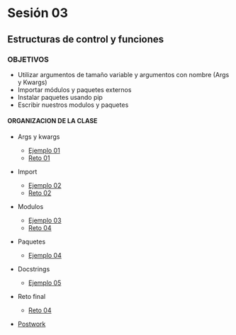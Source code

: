 # Sesión 03

## Estructuras de control y funciones
### OBJETIVOS 
- Utilizar argumentos de tamaño variable y argumentos con nombre (Args y Kwargs)
- Importar módulos y paquetes externos
- Instalar paquetes usando pip
- Escribir nuestros modulos y paquetes
 

#### ORGANIZACION DE LA CLASE 

- Args y kwargs
	- [Ejemplo 01](Ejemplo-01)
	- [Reto 01](Reto-01)

- Import
	- [Ejemplo 02](Ejemplo-02)
	- [Reto 02](Reto-02)

- Modulos
	- [Ejemplo 03](Ejemplo-03)
	- [Reto 04](Reto-03)

- Paquetes
	- [Ejemplo 04](Ejemplo-04)


- Docstrings
	- [Ejemplo 05](Ejemplo-05)


- Reto final
	- [Reto 04](Reto-04)

- [Postwork](Postwork)

